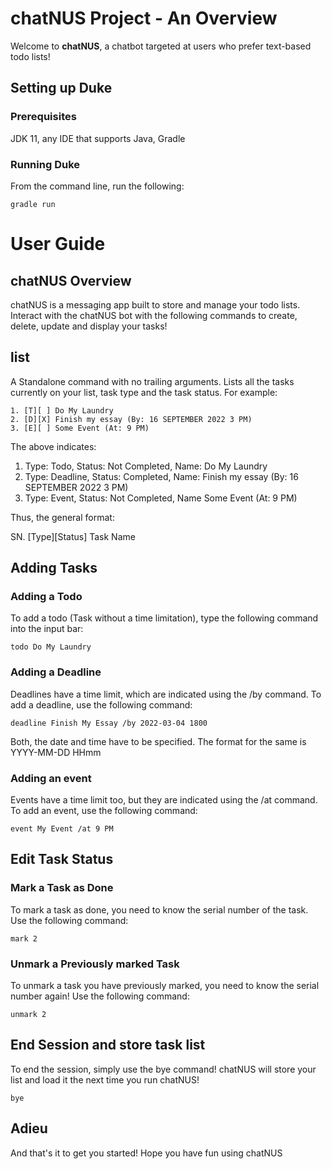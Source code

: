 # chatNUS Project - An Overview

Welcome to **chatNUS**, a chatbot targeted at users who prefer text-based todo lists!

## Setting up Duke

### Prerequisites

JDK 11, any IDE that supports Java, Gradle

### Running Duke

From the command line, run the following:

```
gradle run
```

# User Guide

## chatNUS Overview

chatNUS is a messaging app built to store and manage your todo lists. Interact with the chatNUS bot 
with the following commands to create, delete, update and display your tasks!

## list

A Standalone command with no trailing arguments. Lists all the tasks currently on your list, task type
and the task status. For example:

```
1. [T][ ] Do My Laundry
2. [D][X] Finish my essay (By: 16 SEPTEMBER 2022 3 PM)
3. [E][ ] Some Event (At: 9 PM)
```

The above indicates:

1. Type: Todo, Status: Not Completed, Name: Do My Laundry
2. Type: Deadline, Status: Completed, Name: Finish my essay (By: 16 SEPTEMBER 2022 3 PM)
3. Type: Event, Status: Not Completed, Name Some Event (At: 9 PM)

Thus, the general format:

SN. [Type][Status] Task Name

## Adding Tasks

### Adding a Todo
To add a todo (Task without a time limitation), type the following command into the input bar:

```
todo Do My Laundry
```

### Adding a Deadline
Deadlines have a time limit, which are indicated using the /by command. 
To add a deadline, use the following command:

```
deadline Finish My Essay /by 2022-03-04 1800
```

Both, the date and time have to be specified. The format for the same is YYYY-MM-DD HHmm

### Adding an event
Events have a time limit too, but they are indicated using the /at command. 
To add an event, use the following command:

```
event My Event /at 9 PM
```

## Edit Task Status

### Mark a Task as Done
To mark a task as done, you need to know the serial number of the task. 
Use the following command:

```
mark 2
```

### Unmark a Previously marked Task
To unmark a task you have previously marked, you need to know the serial number again!
Use the following command:

```
unmark 2
```

## End Session and store task list
To end the session, simply use the bye command! chatNUS will store your list and
load it the next time you run chatNUS!

```
bye
```

## Adieu

And that's it to get you started! Hope you have fun using chatNUS



